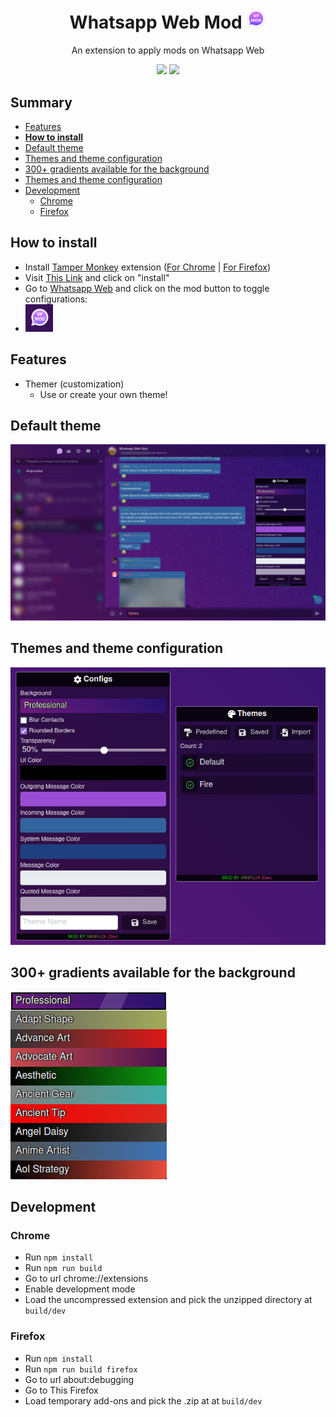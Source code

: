 <h1 align="center">
  Whatsapp Web Mod <img width="32px" src="./docs/images/logo.png" />
</h1>

<p align="center">
  An extension to apply mods on Whatsapp Web
</p>

<p align="center">
  <img src="https://img.shields.io/github/v/release/vanflux/whatsapp-web-mod" />
  <img src="https://img.shields.io/github/actions/workflow/status/vanflux/whatsapp-web-mod/build-release.yml" />
</p>

## Summary

- [Features](#features)
- [**How to install**](#how-to-install)
- [Default theme](#default-theme)
- [Themes and theme configuration](#themes-and-theme-configuration)
- [300+ gradients available for the background](#300-gradients-available-for-the-background)
- [Themes and theme configuration](#themes-and-theme-configuration)
- [Development](#development)
  - [Chrome](#chrome)
  - [Firefox](#firefox)

## How to install

- Install [Tamper Monkey](https://chrome.google.com/webstore/detail/tampermonkey/dhdgffkkebhmkfjojejmpbldmpobfkfo) extension ([For Chrome](https://chrome.google.com/webstore/detail/tampermonkey/dhdgffkkebhmkfjojejmpbldmpobfkfo) | [For Firefox](https://addons.mozilla.org/en-US/firefox/addon/tampermonkey/))
- Visit [This Link](https://github.com/vanflux/whatsapp-web-mod/releases/download/v1.2.1/wwm-vf.user.js) and click on "install"
- Go to [Whatsapp Web](https://web.whatsapp.com/) and click on the mod button to toggle configurations:
- ![](./docs/images/toggle-button.png)

## Features

- Themer (customization)
  - Use or create your own theme!

## Default theme

![](./docs/images/wp-ui.png)

## Themes and theme configuration

![](./docs/images/mod-ui.png)

## 300+ gradients available for the background

![](./docs/images/gradients.png)

## Development

### **Chrome**

- Run `npm install`
- Run `npm run build`
- Go to url chrome://extensions
- Enable development mode
- Load the uncompressed extension and pick the unzipped directory at `build/dev`

### **Firefox**

- Run `npm install`
- Run `npm run build firefox`
- Go to url about:debugging
- Go to This Firefox
- Load temporary add-ons and pick the .zip at at `build/dev`
